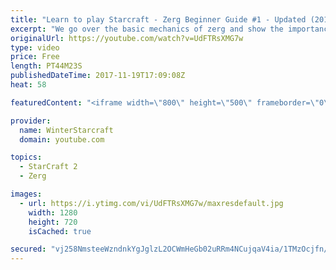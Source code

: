 ```yaml
---
title: "Learn to play Starcraft - Zerg Beginner Guide #1 - Updated (2017)"
excerpt: "We go over the basic mechanics of zerg and show the importance of understanding at least some of what your opponent is doing.  This guide is meant for players with an understanding of the objectives of starcraft but without any strong direction or gameplan, especially for each specific race! -- Watch"
originalUrl: https://youtube.com/watch?v=UdFTRsXMG7w
type: video
price: Free
length: PT44M23S
publishedDateTime: 2017-11-19T17:09:08Z
heat: 58

featuredContent: "<iframe width=\"800\" height=\"500\" frameborder=\"0\" src=\"https://www.youtube.com/embed/UdFTRsXMG7w\" allow=\"accelerometer; autoplay; encrypted-media; gyroscope; picture-in-picture\" allowfullscreen></iframe>"

provider:
  name: WinterStarcraft
  domain: youtube.com

topics:
  - StarCraft 2
  - Zerg

images:
  - url: https://i.ytimg.com/vi/UdFTRsXMG7w/maxresdefault.jpg
    width: 1280
    height: 720
    isCached: true

secured: "vj258NmsteeWzndnkYgJglzL2OCWmHeGb02uRRm4NCujqaV4ia/1TMzOcjfn/0pmfB2SholCvxIvDaC+M3tZtt4xPC54hKq4OikPcctYXkZ0WynfHN4754Zdgf87Ym+D43aAgCYYUPWFgDH4fmfTI1HI3469pAp8MiaxSaT5Z8z5OUnHywE0D0q4GJl6Ze/3vKTwU5fFrJMuCXqzudTiYPdKlVmxY1JzD2ny+EBpDtrUzyCaesbkrnAfp+AEfGyyZmkibkykIu1tpqvIitL0WZofORvLLqWCD0T58iS/StWPFgslFnQNrQxJ6noz42OnpXrnFThE9Ev7fZKH6LBNsXatfHZnIVs9Wq4H7e/QUqwK+o703gGnmGPUi2wsBHfGQ/ma7fcUPRQi5gDvQycmk9gQu+2m4Lxsvmj4DoDTEQPeqYpdao05EkITI45r9M+X;CGhYXp89rAXmDED02IBkDw=="
---
```


